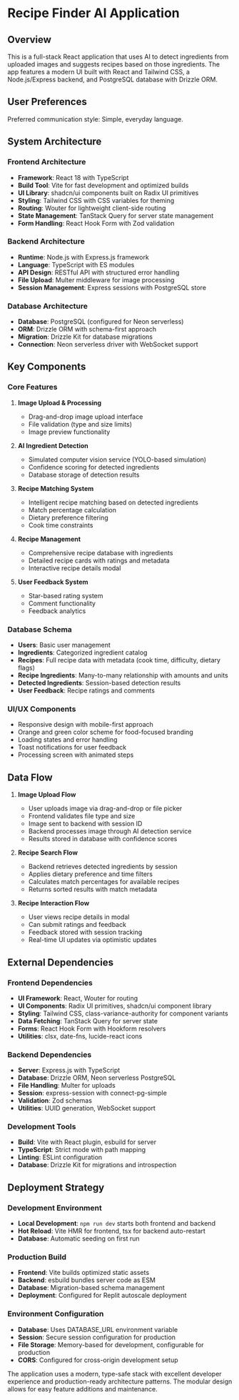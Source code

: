 # Recipe Finder AI Application

## Overview

This is a full-stack React application that uses AI to detect ingredients from uploaded images and suggests recipes based on those ingredients. The app features a modern UI built with React and Tailwind CSS, a Node.js/Express backend, and PostgreSQL database with Drizzle ORM.

## User Preferences

Preferred communication style: Simple, everyday language.

## System Architecture

### Frontend Architecture
- **Framework**: React 18 with TypeScript
- **Build Tool**: Vite for fast development and optimized builds
- **UI Library**: shadcn/ui components built on Radix UI primitives
- **Styling**: Tailwind CSS with CSS variables for theming
- **Routing**: Wouter for lightweight client-side routing
- **State Management**: TanStack Query for server state management
- **Form Handling**: React Hook Form with Zod validation

### Backend Architecture
- **Runtime**: Node.js with Express.js framework
- **Language**: TypeScript with ES modules
- **API Design**: RESTful API with structured error handling
- **File Upload**: Multer middleware for image processing
- **Session Management**: Express sessions with PostgreSQL store

### Database Architecture
- **Database**: PostgreSQL (configured for Neon serverless)
- **ORM**: Drizzle ORM with schema-first approach
- **Migration**: Drizzle Kit for database migrations
- **Connection**: Neon serverless driver with WebSocket support

## Key Components

### Core Features
1. **Image Upload & Processing**
   - Drag-and-drop image upload interface
   - File validation (type and size limits)
   - Image preview functionality

2. **AI Ingredient Detection**
   - Simulated computer vision service (YOLO-based simulation)
   - Confidence scoring for detected ingredients
   - Database storage of detection results

3. **Recipe Matching System**
   - Intelligent recipe matching based on detected ingredients
   - Match percentage calculation
   - Dietary preference filtering
   - Cook time constraints

4. **Recipe Management**
   - Comprehensive recipe database with ingredients
   - Detailed recipe cards with ratings and metadata
   - Interactive recipe details modal

5. **User Feedback System**
   - Star-based rating system
   - Comment functionality
   - Feedback analytics

### Database Schema
- **Users**: Basic user management
- **Ingredients**: Categorized ingredient catalog
- **Recipes**: Full recipe data with metadata (cook time, difficulty, dietary flags)
- **Recipe Ingredients**: Many-to-many relationship with amounts and units
- **Detected Ingredients**: Session-based detection results
- **User Feedback**: Recipe ratings and comments

### UI/UX Components
- Responsive design with mobile-first approach
- Orange and green color scheme for food-focused branding
- Loading states and error handling
- Toast notifications for user feedback
- Processing screen with animated steps

## Data Flow

1. **Image Upload Flow**
   - User uploads image via drag-and-drop or file picker
   - Frontend validates file type and size
   - Image sent to backend with session ID
   - Backend processes image through AI detection service
   - Results stored in database with confidence scores

2. **Recipe Search Flow**
   - Backend retrieves detected ingredients by session
   - Applies dietary preference and time filters
   - Calculates match percentages for available recipes
   - Returns sorted results with match metadata

3. **Recipe Interaction Flow**
   - User views recipe details in modal
   - Can submit ratings and feedback
   - Feedback stored with session tracking
   - Real-time UI updates via optimistic updates

## External Dependencies

### Frontend Dependencies
- **UI Framework**: React, Wouter for routing
- **UI Components**: Radix UI primitives, shadcn/ui component library
- **Styling**: Tailwind CSS, class-variance-authority for component variants
- **Data Fetching**: TanStack Query for server state
- **Forms**: React Hook Form with Hookform resolvers
- **Utilities**: clsx, date-fns, lucide-react icons

### Backend Dependencies
- **Server**: Express.js with TypeScript
- **Database**: Drizzle ORM, Neon serverless PostgreSQL
- **File Handling**: Multer for uploads
- **Session**: express-session with connect-pg-simple
- **Validation**: Zod schemas
- **Utilities**: UUID generation, WebSocket support

### Development Tools
- **Build**: Vite with React plugin, esbuild for server
- **TypeScript**: Strict mode with path mapping
- **Linting**: ESLint configuration
- **Database**: Drizzle Kit for migrations and introspection

## Deployment Strategy

### Development Environment
- **Local Development**: `npm run dev` starts both frontend and backend
- **Hot Reload**: Vite HMR for frontend, tsx for backend auto-restart
- **Database**: Automatic seeding on first run

### Production Build
- **Frontend**: Vite builds optimized static assets
- **Backend**: esbuild bundles server code as ESM
- **Database**: Migration-based schema management
- **Deployment**: Configured for Replit autoscale deployment

### Environment Configuration
- **Database**: Uses DATABASE_URL environment variable
- **Session**: Secure session configuration for production
- **File Storage**: Memory-based for development, configurable for production
- **CORS**: Configured for cross-origin development setup

The application uses a modern, type-safe stack with excellent developer experience and production-ready architecture patterns. The modular design allows for easy feature additions and maintenance.